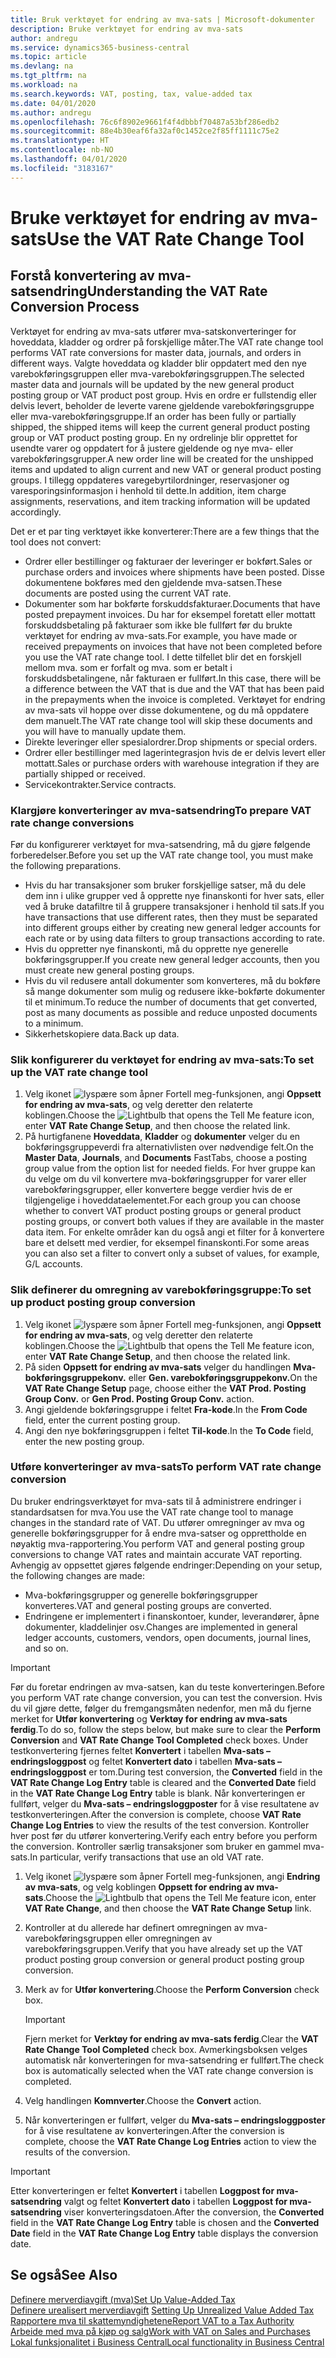 ```yaml
---
title: Bruk verktøyet for endring av mva-sats | Microsoft-dokumenter
description: Bruke verktøyet for endring av mva-sats
author: andregu
ms.service: dynamics365-business-central
ms.topic: article
ms.devlang: na
ms.tgt_pltfrm: na
ms.workload: na
ms.search.keywords: VAT, posting, tax, value-added tax
ms.date: 04/01/2020
ms.author: andregu
ms.openlocfilehash: 76c6f8902e9661f4f4dbbbf70487a53bf286edb2
ms.sourcegitcommit: 88e4b30eaf6fa32af0c1452ce2f85ff1111c75e2
ms.translationtype: HT
ms.contentlocale: nb-NO
ms.lasthandoff: 04/01/2020
ms.locfileid: "3183167"
---
```

# <a name="use-the-vat-rate-change-tool"></a><span data-ttu-id="7ec17-103">Bruke verktøyet for endring av mva-sats</span><span class="sxs-lookup"><span data-stu-id="7ec17-103">Use the VAT Rate Change Tool</span></span>

## <a name="understanding-the-vat-rate-conversion-process"></a><span data-ttu-id="7ec17-104">Forstå konvertering av mva-satsendring</span><span class="sxs-lookup"><span data-stu-id="7ec17-104">Understanding the VAT Rate Conversion Process</span></span>  
<span data-ttu-id="7ec17-105">Verktøyet for endring av mva-sats utfører mva-satskonverteringer for hoveddata, kladder og ordrer på forskjellige måter.</span><span class="sxs-lookup"><span data-stu-id="7ec17-105">The VAT rate change tool performs VAT rate conversions for master data, journals, and orders in different ways.</span></span> <span data-ttu-id="7ec17-106">Valgte hoveddata og kladder blir oppdatert med den nye varebokføringsgruppen eller mva-varebokføringsgruppen.</span><span class="sxs-lookup"><span data-stu-id="7ec17-106">The selected master data and journals will be updated by the new general product posting group or VAT product post group.</span></span> <span data-ttu-id="7ec17-107">Hvis en ordre er fullstendig eller delvis levert, beholder de leverte varene gjeldende varebokføringsgruppe eller mva-varebokføringsgruppe.</span><span class="sxs-lookup"><span data-stu-id="7ec17-107">If an order has been fully or partially shipped, the shipped items will keep the current general product posting group or VAT product posting group.</span></span> <span data-ttu-id="7ec17-108">En ny ordrelinje blir opprettet for usendte varer og oppdatert for å justere gjeldende og nye mva- eller varebokføringsgrupper.</span><span class="sxs-lookup"><span data-stu-id="7ec17-108">A new order line will be created for the unshipped items and updated to align current and new VAT or general product posting groups.</span></span> <span data-ttu-id="7ec17-109">I tillegg oppdateres varegebyrtilordninger, reservasjoner og varesporingsinformasjon i henhold til dette.</span><span class="sxs-lookup"><span data-stu-id="7ec17-109">In addition, item charge assignments, reservations, and item tracking information will be updated accordingly.</span></span>  

<span data-ttu-id="7ec17-110">Det er et par ting verktøyet ikke konverterer:</span><span class="sxs-lookup"><span data-stu-id="7ec17-110">There are a few things that the tool does not convert:</span></span>

* <span data-ttu-id="7ec17-111">Ordrer eller bestillinger og fakturaer der leveringer er bokført.</span><span class="sxs-lookup"><span data-stu-id="7ec17-111">Sales or purchase orders and invoices where shipments have been posted.</span></span> <span data-ttu-id="7ec17-112">Disse dokumentene bokføres med den gjeldende mva-satsen.</span><span class="sxs-lookup"><span data-stu-id="7ec17-112">These documents are posted using the current VAT rate.</span></span>  
* <span data-ttu-id="7ec17-113">Dokumenter som har bokførte forskuddsfakturaer.</span><span class="sxs-lookup"><span data-stu-id="7ec17-113">Documents that have posted prepayment invoices.</span></span> <span data-ttu-id="7ec17-114">Du har for eksempel foretatt eller mottatt forskuddsbetaling på fakturaer som ikke ble fullført før du brukte verktøyet for endring av mva-sats.</span><span class="sxs-lookup"><span data-stu-id="7ec17-114">For example, you have made or received prepayments on invoices that have not been completed before you use the VAT rate change tool.</span></span> <span data-ttu-id="7ec17-115">I dette tilfellet blir det en forskjell mellom mva. som er forfalt og mva. som er betalt i forskuddsbetalingene, når fakturaen er fullført.</span><span class="sxs-lookup"><span data-stu-id="7ec17-115">In this case, there will be a difference between the VAT that is due and the VAT that has been paid in the prepayments when the invoice is completed.</span></span> <span data-ttu-id="7ec17-116">Verktøyet for endring av mva-sats vil hoppe over disse dokumentene, og du må oppdatere dem manuelt.</span><span class="sxs-lookup"><span data-stu-id="7ec17-116">The VAT rate change tool will skip these documents and you will have to manually update them.</span></span>  
* <span data-ttu-id="7ec17-117">Direkte leveringer eller spesialordrer.</span><span class="sxs-lookup"><span data-stu-id="7ec17-117">Drop shipments or special orders.</span></span>  
* <span data-ttu-id="7ec17-118">Ordrer eller bestillinger med lagerintegrasjon hvis de er delvis levert eller mottatt.</span><span class="sxs-lookup"><span data-stu-id="7ec17-118">Sales or purchase orders with warehouse integration if they are partially shipped or received.</span></span>  
* <span data-ttu-id="7ec17-119">Servicekontrakter.</span><span class="sxs-lookup"><span data-stu-id="7ec17-119">Service contracts.</span></span>  

### <a name="to-prepare-vat-rate-change-conversions"></a><span data-ttu-id="7ec17-120">Klargjøre konverteringer av mva-satsendring</span><span class="sxs-lookup"><span data-stu-id="7ec17-120">To prepare VAT rate change conversions</span></span>  
<span data-ttu-id="7ec17-121">Før du konfigurerer verktøyet for mva-satsendring, må du gjøre følgende forberedelser.</span><span class="sxs-lookup"><span data-stu-id="7ec17-121">Before you set up the VAT rate change tool, you must make the following preparations.</span></span>

* <span data-ttu-id="7ec17-122">Hvis du har transaksjoner som bruker forskjellige satser, må du dele dem inn i ulike grupper ved å opprette nye finanskonti for hver sats, eller ved å bruke datafiltre til å gruppere transaksjoner i henhold til sats.</span><span class="sxs-lookup"><span data-stu-id="7ec17-122">If you have transactions that use different rates, then they must be separated into different groups either by creating new general ledger accounts for each rate or by using data filters to group transactions according to rate.</span></span>  
* <span data-ttu-id="7ec17-123">Hvis du oppretter nye finanskonti, må du opprette nye generelle bokføringsgrupper.</span><span class="sxs-lookup"><span data-stu-id="7ec17-123">If you create new general ledger accounts, then you must create new general posting groups.</span></span>  
* <span data-ttu-id="7ec17-124">Hvis du vil redusere antall dokumenter som konverteres, må du bokføre så mange dokumenter som mulig og redusere ikke-bokførte dokumenter til et minimum.</span><span class="sxs-lookup"><span data-stu-id="7ec17-124">To reduce the number of documents that get converted, post as many documents as possible and reduce unposted documents to a minimum.</span></span>  
* <span data-ttu-id="7ec17-125">Sikkerhetskopiere data.</span><span class="sxs-lookup"><span data-stu-id="7ec17-125">Back up data.</span></span>

### <a name="to-set-up-the-vat-rate-change-tool"></a><span data-ttu-id="7ec17-126">Slik konfigurerer du verktøyet for endring av mva-sats:</span><span class="sxs-lookup"><span data-stu-id="7ec17-126">To set up the VAT rate change tool</span></span>  
1. <span data-ttu-id="7ec17-127">Velg ikonet ![lyspære som åpner Fortell meg-funksjonen](media/ui-search/search_small.png "Fortell hva du vil gjøre"), angi **Oppsett for endring av mva-sats**, og velg deretter den relaterte koblingen.</span><span class="sxs-lookup"><span data-stu-id="7ec17-127">Choose the ![Lightbulb that opens the Tell Me feature](media/ui-search/search_small.png "Tell me what you want to do") icon, enter **VAT Rate Change Setup**, and then choose the related link.</span></span>  
2. <span data-ttu-id="7ec17-128">På hurtigfanene **Hoveddata**, **Kladder** og **dokumenter** velger du en bokføringsgruppeverdi fra alternativlisten over nødvendige felt.</span><span class="sxs-lookup"><span data-stu-id="7ec17-128">On the **Master Data**, **Journals**, and **Documents** FastTabs, choose a posting group value from the option list for needed fields.</span></span> <span data-ttu-id="7ec17-129">For hver gruppe kan du velge om du vil konvertere mva-bokføringsgrupper for varer eller varebokføringsgrupper, eller konvertere begge verdier hvis de er tilgjengelige i hoveddataelementet.</span><span class="sxs-lookup"><span data-stu-id="7ec17-129">For each group you can choose whether to convert VAT product posting groups or general product posting groups, or convert both values if they are available in the master data item.</span></span> <span data-ttu-id="7ec17-130">For enkelte områder kan du også angi et filter for å konvertere bare et delsett med verdier, for eksempel finanskonti.</span><span class="sxs-lookup"><span data-stu-id="7ec17-130">For some areas you can also set a filter to convert only a subset of values, for example, G/L accounts.</span></span> 

### <a name="to-set-up-product-posting-group-conversion"></a><span data-ttu-id="7ec17-131">Slik definerer du omregning av varebokføringsgruppe:</span><span class="sxs-lookup"><span data-stu-id="7ec17-131">To set up product posting group conversion</span></span>  
1. <span data-ttu-id="7ec17-132">Velg ikonet ![lyspære som åpner Fortell meg-funksjonen](media/ui-search/search_small.png "Fortell hva du vil gjøre"), angi **Oppsett for endring av mva-sats**, og velg deretter den relaterte koblingen.</span><span class="sxs-lookup"><span data-stu-id="7ec17-132">Choose the ![Lightbulb that opens the Tell Me feature](media/ui-search/search_small.png "Tell me what you want to do") icon, enter **VAT Rate Change Setup**, and then choose the related link.</span></span>  
2. <span data-ttu-id="7ec17-133">På siden **Oppsett for endring av mva-sats** velger du handlingen **Mva-bokføringsgruppekonv.** eller **Gen. varebokføringsgruppekonv.**</span><span class="sxs-lookup"><span data-stu-id="7ec17-133">On the **VAT Rate Change Setup** page, choose either the **VAT Prod. Posting Group Conv.** or **Gen Prod. Posting Group Conv.** action.</span></span>  
3. <span data-ttu-id="7ec17-134">Angi gjeldende bokføringsgruppe i feltet **Fra-kode**.</span><span class="sxs-lookup"><span data-stu-id="7ec17-134">In the **From Code** field, enter the current posting group.</span></span>  
4. <span data-ttu-id="7ec17-135">Angi den nye bokføringsgruppen i feltet **Til-kode**.</span><span class="sxs-lookup"><span data-stu-id="7ec17-135">In the **To Code** field, enter the new posting group.</span></span>  

### <a name="to-perform-vat-rate-change-conversion"></a><span data-ttu-id="7ec17-136">Utføre konverteringer av mva-sats</span><span class="sxs-lookup"><span data-stu-id="7ec17-136">To perform VAT rate change conversion</span></span>  
<span data-ttu-id="7ec17-137">Du bruker endringsverktøyet for mva-sats til å administrere endringer i standardsatsen for mva.</span><span class="sxs-lookup"><span data-stu-id="7ec17-137">You use the VAT rate change tool to manage changes in the standard rate of VAT.</span></span> <span data-ttu-id="7ec17-138">Du utfører omregninger av mva og generelle bokføringsgrupper for å endre mva-satser og opprettholde en nøyaktig mva-rapportering.</span><span class="sxs-lookup"><span data-stu-id="7ec17-138">You perform VAT and general posting group conversions to change VAT rates and maintain accurate VAT reporting.</span></span> <span data-ttu-id="7ec17-139">Avhengig av oppsettet gjøres følgende endringer:</span><span class="sxs-lookup"><span data-stu-id="7ec17-139">Depending on your setup, the following changes are made:</span></span>  

* <span data-ttu-id="7ec17-140">Mva-bokføringsgrupper og generelle bokføringsgrupper konverteres.</span><span class="sxs-lookup"><span data-stu-id="7ec17-140">VAT and general posting groups are converted.</span></span>  
* <span data-ttu-id="7ec17-141">Endringene er implementert i finanskontoer, kunder, leverandører, åpne dokumenter, kladdelinjer osv.</span><span class="sxs-lookup"><span data-stu-id="7ec17-141">Changes are implemented in general ledger accounts, customers, vendors, open documents, journal lines, and so on.</span></span>  

> [!IMPORTANT]  
>  <span data-ttu-id="7ec17-142">Før du foretar endringen av mva-satsen, kan du teste konverteringen.</span><span class="sxs-lookup"><span data-stu-id="7ec17-142">Before you perform VAT rate change conversion, you can test the conversion.</span></span> <span data-ttu-id="7ec17-143">Hvis du vil gjøre dette, følger du fremgangsmåten nedenfor, men må du fjerne merket for **Utfør konvertering** og **Verktøy for endring av mva-sats ferdig**.</span><span class="sxs-lookup"><span data-stu-id="7ec17-143">To do so, follow the steps below, but make sure to clear the **Perform Conversion** and **VAT Rate Change Tool Completed** check boxes.</span></span> <span data-ttu-id="7ec17-144">Under testkonvertering fjernes feltet **Konvertert** i tabellen **Mva-sats – endringsloggpost** og feltet **Konvertert dato** i tabellen **Mva-sats – endringsloggpost** er tom.</span><span class="sxs-lookup"><span data-stu-id="7ec17-144">During test conversion, the **Converted** field in the **VAT Rate Change Log Entry** table is cleared and the **Converted Date** field in the **VAT Rate Change Log Entry** table is blank.</span></span> <span data-ttu-id="7ec17-145">Når konverteringen er fullført, velger du **Mva-sats – endringsloggposter** for å vise resultatene av testkonverteringen.</span><span class="sxs-lookup"><span data-stu-id="7ec17-145">After the conversion is complete, choose **VAT Rate Change Log Entries** to view the results of the test conversion.</span></span> <span data-ttu-id="7ec17-146">Kontroller hver post før du utfører konvertering.</span><span class="sxs-lookup"><span data-stu-id="7ec17-146">Verify each entry before you perform the conversion.</span></span> <span data-ttu-id="7ec17-147">Kontroller særlig transaksjoner som bruker en gammel mva-sats.</span><span class="sxs-lookup"><span data-stu-id="7ec17-147">In particular, verify transactions that use an old VAT rate.</span></span>     

1. <span data-ttu-id="7ec17-148">Velg ikonet ![lyspære som åpner Fortell meg-funksjonen](media/ui-search/search_small.png "Fortell hva du vil gjøre"), angi **Endring av mva-sats**, og velg koblingen **Oppsett for endring av mva-sats**.</span><span class="sxs-lookup"><span data-stu-id="7ec17-148">Choose the ![Lightbulb that opens the Tell Me feature](media/ui-search/search_small.png "Tell me what you want to do") icon, enter **VAT Rate Change**, and then choose the **VAT Rate Change Setup** link.</span></span>  
2. <span data-ttu-id="7ec17-149">Kontroller at du allerede har definert omregningen av mva-varebokføringsgruppen eller omregningen av varebokføringsgruppen.</span><span class="sxs-lookup"><span data-stu-id="7ec17-149">Verify that you have already set up the VAT product posting group conversion or general product posting group conversion.</span></span>  
3. <span data-ttu-id="7ec17-150">Merk av for **Utfør konvertering**.</span><span class="sxs-lookup"><span data-stu-id="7ec17-150">Choose the **Perform Conversion** check box.</span></span>  

    > [!IMPORTANT]  
    >  <span data-ttu-id="7ec17-151">Fjern merket for **Verktøy for endring av mva-sats ferdig**.</span><span class="sxs-lookup"><span data-stu-id="7ec17-151">Clear the **VAT Rate Change Tool Completed** check box.</span></span> <span data-ttu-id="7ec17-152">Avmerkingsboksen velges automatisk når konverteringen for mva-satsendring er fullført.</span><span class="sxs-lookup"><span data-stu-id="7ec17-152">The check box is automatically selected when the VAT rate change conversion is completed.</span></span>  

4. <span data-ttu-id="7ec17-153">Velg handlingen **Komnverter**.</span><span class="sxs-lookup"><span data-stu-id="7ec17-153">Choose the **Convert** action.</span></span>  
5. <span data-ttu-id="7ec17-154">Når konverteringen er fullført, velger du **Mva-sats – endringsloggposter** for å vise resultatene av konverteringen.</span><span class="sxs-lookup"><span data-stu-id="7ec17-154">After the conversion is complete, choose the **VAT Rate Change Log Entries** action to view the results of the conversion.</span></span>  

> [!IMPORTANT]  
>  <span data-ttu-id="7ec17-155">Etter konverteringen er feltet **Konvertert** i tabellen **Loggpost for mva-satsendring** valgt og feltet **Konvertert dato** i tabellen **Loggpost for mva-satsendring** viser konverteringsdatoen.</span><span class="sxs-lookup"><span data-stu-id="7ec17-155">After the conversion, the **Converted** field in the **VAT Rate Change Log Entry** table is chosen and the **Converted Date** field in the **VAT Rate Change Log Entry** table displays the conversion date.</span></span>  
## <a name="see-also"></a><span data-ttu-id="7ec17-156">Se også</span><span class="sxs-lookup"><span data-stu-id="7ec17-156">See Also</span></span>  
[<span data-ttu-id="7ec17-157">Definere merverdiavgift (mva)</span><span class="sxs-lookup"><span data-stu-id="7ec17-157">Set Up Value-Added Tax</span></span>](finance-setup-vat.md)  
<span data-ttu-id="7ec17-158">[Definere urealisert merverdiavgift](finance-setup-unrealized-vat.md)    </span><span class="sxs-lookup"><span data-stu-id="7ec17-158">[Setting Up Unrealized Value Added Tax](finance-setup-unrealized-vat.md)    </span></span>  
[<span data-ttu-id="7ec17-159">Rapportere mva til skattemyndighetene</span><span class="sxs-lookup"><span data-stu-id="7ec17-159">Report VAT to a Tax Authority</span></span>](finance-how-report-vat.md)  
[<span data-ttu-id="7ec17-160">Arbeide med mva på kjøp og salg</span><span class="sxs-lookup"><span data-stu-id="7ec17-160">Work with VAT on Sales and Purchases</span></span>](finance-work-with-vat.md)  
[<span data-ttu-id="7ec17-161">Lokal funksjonalitet i Business Central</span><span class="sxs-lookup"><span data-stu-id="7ec17-161">Local functionality in Business Central</span></span>](about-localization.md)
